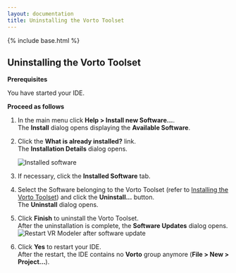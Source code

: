 ```yaml
---
layout: documentation
title: Uninstalling the Vorto Toolset
---
```

{% include base.html %}
## Uninstalling the Vorto Toolset

**Prerequisites**

You have started your IDE.

**Proceed as follows**

1. In the main menu click **Help > Install new Software...**.  
   The **Install** dialog opens displaying the **Available Software**.  
3. Click the **What is already installed?** link.  
   The **Installation Details** dialog opens.  

   ![Installed software]({{base}}/img/documentation/m2m_tc_installed_software_1.png)  
3. If necessary, click the **Installed Software** tab.
4. Select the Software belonging to the Vorto Toolset (refer to [Installing the Vorto Toolset]({{base}}/documentation/installation/installation.html#installing-the-vorto-plug-ins)) and click the **Uninstall...** button.  
   The **Uninstall** dialog opens.
5. Click **Finish** to uninstall the Vorto Toolset.  
   After the uninstallation is complete, the **Software Updates** dialog opens.  
   ![Restart VR Modeler after software update]({{base}}/img/documentation/m2m_tc_vrm_software_updates_restart.png)  
6. Click **Yes** to restart your IDE.  
   After the restart, the IDE contains no **Vorto** group anymore (**File > New > Project...**).
